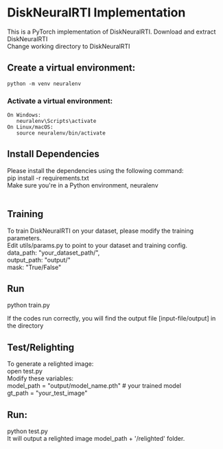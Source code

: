 # DiskNeuralRTI Implementation
This is a PyTorch implementation of DiskNeuralRTI.
Download and extract DiskNeuralRTI  
Change working directory to DiskNeuralRTI  
## Create a virtual environment:   
    python -m venv neuralenv  
### Activate a virtual environment:  
    On Windows:  
       neuralenv\Scripts\activate  
    On Linux/macOS:  
       source neuralenv/bin/activate  
## Install Dependencies  
 Please install the dependencies using the following command:  
  pip install -r requirements.txt  
Make sure you're in a Python environment, neuralenv    
<br>
## Training  
To train DiskNeuralRTI on your dataset, please modify the training parameters.  
Edit utils/params.py to point to your dataset and training config.  
    data_path: "your_dataset_path/",  
    output_path: "output/"  
    mask: "True/False"  
## Run   
  python train.py  

If the codes run correctly, you will find the output file [input-file/output] in the directory  

## Test/Relighting  
To generate a relighted image:  
open test.py  
Modify these variables:  
model_path = "output/model_name.pth"  # your trained model  
gt_path = "your_test_image"  

## Run:  
python test.py  
It will output a relighted image model_path + '/relighted' folder.  




